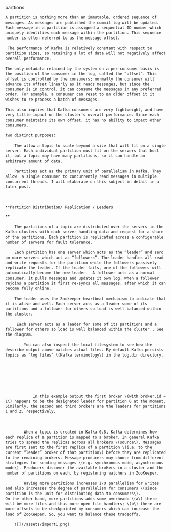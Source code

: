 parttions

	A partition is nothing more than an immutable, ordered sequence of messages. As messages are published the commit log will be updated. Each message in a partition is assigned a sequential ID number which uniquely identifies each message within the partition. This sequence number is often referred to as the message offset.

	 The performance of Kafka is relatively constant with respect to partition sizes, so retaining a lot of data will not negatively affect overall performance.

	The only metadata retained by the system on a per-consumer basis is the position of the consumer in the log, called the “offset”. This offset is controlled by the consumers; normally the consumer will advance its offset linearly as it reads messages, but since the consumer is in control, it can consume the messages in any preferred order. For example, a consumer can reset to an older offset it it wishes to re-process a batch of messages.

	This also implies that Kafka consumers are very lightweight, and have very little impact on the cluster’s overall performance. Since each consumer maintains its own offset, it has no ability to impact other consumers.

	two distinct purposes:

		The allow a topic to scale beyond a size that will fit on a single server. Each individual partition must fit on the servers that host it, but a topic may have many partitions, so it can handle an arbitrary amount of data.

		Partitions act as the primary unit of parallelism in Kafka. They allow  a single consumer to concurrently read messages in multiple concurrent threads. I will elaborate on this subject in detail in a later post.

		

	**Partition Distribution/ Replication / Leaders
**

		The partitions of a topic are distributed over the servers in the Kafka clusters with each server handling data and request for a share of the partitions. Each partition is replicated across a configurable number of servers for fault tolerance.

		Each partition has one server which acts as the “leader” and zero on more servers which act as “followers”. The leader handles all read and write requests for the partition while the followers passively replicate the leader. If the leader fails, one of the followers will automatically become the new leader.  A follower acts as a normal consumer, it pulls messages and updates it own log. When a follower rejoins a partition it first re-syncs all messages, after which it can become fully online.

		The leader uses the Zookeeper heartbeat mechanism to indicate that it is alive and well. Each server acts as a leader some of its partitions and a follower for others so load is well balanced within the cluster.

		 Each server acts as a leader for some of its partitions and a follower for others so load is well balanced within the cluster . See the diagram. 

			You can also inspect the local filesystem to see how the --describe output above matches actual files. By default Kafka persists topics as “log files” \(Kafka terminology\) in the log.dir directory.

				

				

			

				In this example output the first broker \(with broker.id = 1\) happens to be the designated leader for partition 0 at the moment. Similarly, the second and third brokers are the leaders for partitions 1 and 2, respectively.

		

			When a topic is created in Kafka 0.8, Kafka determines how each replica of a partition is mapped to a broker. In general Kafka tries to spread the replicas across all brokers \(source\). Messages are first sent to the first replica of a partition \(i.e. to the current “leader” broker of that partition\) before they are replicated to the remaining brokers. Message producers may choose from different strategies for sending messages \(e.g. synchronous mode, asynchronous mode\). Producers discover the available brokers in a cluster and the number of partitions on each, by registering watchers in ZooKeeper.

			Having more partitions increases I/O parallelism for writes and also increases the degree of parallelism for consumers \(since partition is the unit for distributing data to consumers\).                    On the other hand, more partitions adds some overhead: \(a\) there will be more files and thus more open file handlers; \(b\) there are more offsets to be checkpointed by consumers which can increase the load of ZooKeeper. So, you want to balance these tradeoffs.

		![](/assets/import1.png)

